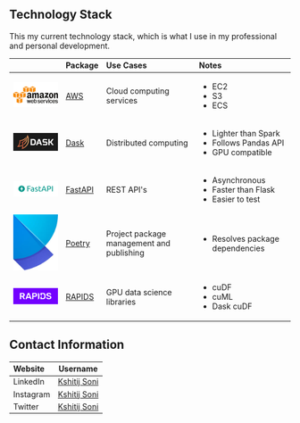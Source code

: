 ## Technology Stack

This my current technology stack, which is what I use in my professional and personal development.


||Package|Use Cases|Notes|
|:-----|:-----|:-----|:-----|
|[<img src="./images/aws_logo.png" width="256"/>](aws_logo.png)|[AWS](https://aws.amazon.com/)|Cloud computing services|<ul><li>EC2</li><li>S3</li><li>ECS</li></ul>|
|[<img src="./images/dask_logo.png" width="256"/>](dask_logo.png)|[Dask](https://dask.org/)|Distributed computing|<ul><li>Lighter than Spark</li><li>Follows Pandas API</li><li>GPU compatible</li></ul> |
|[<img src="./images/fastapi_logo.png" width="256"/>](fastapi_logo.png)|[FastAPI](https://fastapi.tiangolo.com/)|REST API's|<ul><li>Asynchronous</li><li>Faster than Flask</li><li>Easier to test</li></ul>|
|[<img src="./images/poetry_logo.jpg" width="128"/>](poetry_logo.png)|[Poetry](https://python-poetry.org/)|Project package management and publishing|<ul><li>Resolves package dependencies</li></ul>|
|[<img src="./images/RAPIDS-logo-white.png" width="256"/>](RAPIDS-logo-white.png)|[RAPIDS](https://rapids.ai/index.html)|GPU data science libraries|<ul><li>cuDF</li><li>cuML</li><li>Dask cuDF</li></ul>|


## Contact Information

|Website|Username|
|:-----|:-----:|
|LinkedIn|[Kshitij Soni](https://www.linkedin.com/in/kshitij-soni/)|
|Instagram|[Kshitij Soni](https://www.instagram.com/kshitij_.soni/)|
|Twitter|[Kshitij Soni](https://twitter.com/_Kshitij_Soni_)|